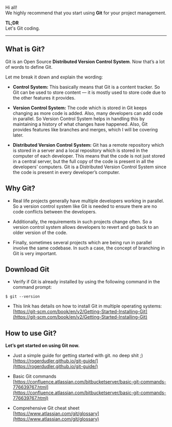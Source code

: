 Hi all!  
We highly recommend that you start using **Git** for your project management.  

**TL;DR**  
Let's Git coding.
***

## What is Git?

Git is an Open Source **Distributed Version Control System**. Now that’s a lot of words to define Git.

Let me break it down and explain the wording:

- **Control System:** This basically means that Git is a content tracker. So Git can be used to store content — it is mostly used to store code due to the other features it provides.

- **Version Control System:** The code which is stored in Git keeps changing as more code is added. Also, many developers can add code in parallel. So Version Control System helps in handling this by maintaining a history of what changes have happened. Also, Git provides features like branches and merges, which I will be covering later.
- **Distributed Version Control System:** Git has a remote repository which is stored in a server and a local repository which is stored in the computer of each developer. This means that the code is not just stored in a central server, but the full copy of the code is present in all the developers’ computers. Git is a Distributed Version Control System since the code is present in every developer’s computer.

## Why Git?

- Real life projects generally have multiple developers working in parallel. So a version control system like Git is needed to ensure there are no code conflicts between the developers.

- Additionally, the requirements in such projects change often. So a version control system allows developers to revert and go back to an older version of the code.

- Finally, sometimes several projects which are being run in parallel involve the same codebase. In such a case, the concept of branching in Git is very important.


## Download Git

- Verify if Git is already installed by using the following command in the command prompt:
```
$ git --version
```

- This link has details on how to install Git in multiple operating systems:   
[https://git-scm.com/book/en/v2/Getting-Started-Installing-Git](https://git-scm.com/book/en/v2/Getting-Started-Installing-Git)

## How to use Git?

**Let’s get started on using Git now.**

- Just a simple guide for getting started with git. no deep shit ;)   
[https://rogerdudler.github.io/git-guide/](https://rogerdudler.github.io/git-guide/)

- Basic Git commands   
[https://confluence.atlassian.com/bitbucketserver/basic-git-commands-776639767.html](https://confluence.atlassian.com/bitbucketserver/basic-git-commands-776639767.html)

- Comprehensive Git cheat sheet  
[https://www.atlassian.com/git/glossary](https://www.atlassian.com/git/glossary)
